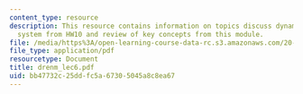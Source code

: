 ```yaml
---
content_type: resource
description: This resource contains information on topics discuss dynamics of simple
  system from HW10 and review of key concepts from this module.
file: /media/https%3A/open-learning-course-data-rc.s3.amazonaws.com/20-181-computation-for-biological-engineers-fall-2006/bb47732c25ddfc5a67305045a8c8ea67_drenm_lec6.pdf
file_type: application/pdf
resourcetype: Document
title: drenm_lec6.pdf
uid: bb47732c-25dd-fc5a-6730-5045a8c8ea67
---
```

